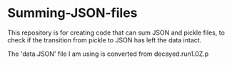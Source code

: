 # Summing-JSON-files
This repository is for creating code that can sum JSON and pickle files, to check if the transition from pickle to JSON has left the data intact.

The 'data.JSON' file I am using is converted from decayed.run1.0Z.p
